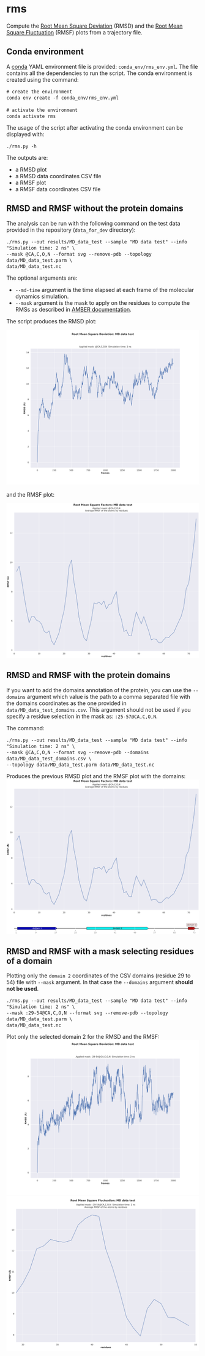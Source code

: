 # rms

Compute the [Root Mean Square Deviation](https://amberhub.chpc.utah.edu/amber-hub/start-here-rmsd-analysis-in-cpptraj/) (RMSD) and the [Root Mean Square Fluctuation](https://amberhub.chpc.utah.edu/atomicfluct-rmsf/) (RMSF) plots from a trajectory file.

## Conda environment

A [conda](https://docs.conda.io/projects/conda/en/latest/index.html) YAML environment file is provided: `conda_env/rms_env.yml`. The file contains all the dependencies to run the script.
The conda environment is created using the command:
```shell script
# create the environment
conda env create -f conda_env/rms_env.yml

# activate the environment
conda activate rms
```

The usage of the script after activating the conda environment can be displayed with:

```shell script
./rms.py -h
```

The outputs are:
- a RMSD plot
- a RMSD data coordinates CSV file
- a RMSF plot
- a RMSF data coordinates CSV file

## RMSD and RMSF without the protein domains

The analysis can be run with the following command on the test data provided in the repository (`data_for_dev` directory):
```shell script
./rms.py --out results/MD_data_test --sample "MD data test" --info "Simulation time: 2 ns" \
--mask @CA,C,O,N --format svg --remove-pdb --topology data/MD_data_test.parm \
data/MD_data_test.nc
```

The optional arguments are:
- `--md-time` argument is the time elapsed at each frame of the molecular dynamics simulation.
- `--mask` argument is the mask to apply on the residues to compute the RMSs as described in [AMBER documentation](https://amber-md.github.io/pytraj/latest/atom_mask_selection.html#examples-atom-mask-selection-for-trajectory).

The script produces the RMSD plot:

![RMSD plot](doc/_static/RMSD.svg)

and the RMSF plot:

![RMSF plot](doc/_static/RMSF_without_domains.svg)

## RMSD and RMSF with the protein domains

If you want to add the domains annotation of the protein, you can use the `--domains` argument which value is the path 
to a comma separated file with the domains coordinates as the one provided in `data/MD_data_test_domains.csv`. This
argument should not be used if you specify a residue selection in the mask as: `:25-57@CA,C,O,N`.

The command:
```shell script
./rms.py --out results/MD_data_test --sample "MD data test" --info "Simulation time: 2 ns" \
--mask @CA,C,O,N --format svg --remove-pdb --domains data/MD_data_test_domains.csv \
--topology data/MD_data_test.parm data/MD_data_test.nc
```

Produces the previous RMSD plot and the RMSF plot with the domains:
![RMSF plot with domains](doc/_static/RMSF_with_domains.svg)

## RMSD and RMSF with a mask selecting residues of a domain

Plotting only the `domain 2` coordinates of the CSV domains (residue 29 to 54) file with `--mask` argument. In that case 
the `--domains` argument **should not be used**.
```shell script
./rms.py --out results/MD_data_test --sample "MD data test" --info "Simulation time: 2 ns" \
--mask :29-54@CA,C,O,N --format svg --remove-pdb --topology data/MD_data_test.parm \
data/MD_data_test.nc
```

Plot only the selected domain 2 for the RMSD and the RMSF:
![RMSD plot domain 2](doc/_static/RMSD_domain2.svg)
![RMSF plot domain 2](doc/_static/RMSF_domain2.svg)